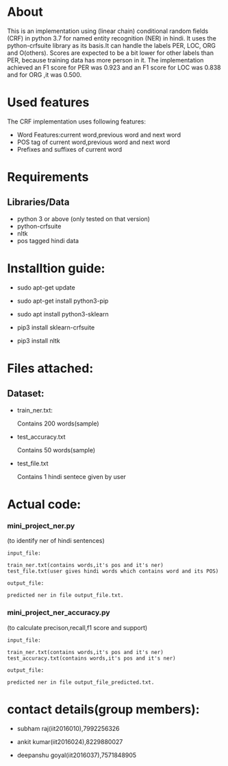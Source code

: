 # About




This is an implementation using (linear chain) conditional random fields (CRF) in python 3.7 for named entity recognition (NER) in hindi. It uses the python-crfsuite library as its basis.It can handle the labels PER, LOC, ORG and O(others). Scores are expected to be a bit lower for other labels than PER, because training data has more person in it. The implementation achieved an F1 score for PER was 0.923 and an F1 score for LOC was 0.838 and for ORG ,it was 0.500.


# Used features

The CRF implementation uses following features:

- Word Features:current word,previous word and next word
- POS tag of current word,previous word and next word
- Prefixes and suffixes of current word

# Requirements

## Libraries/Data

- python 3 or above (only tested on that version)
- python-crfsuite
- nltk 
- pos tagged hindi data

# Installtion guide:

- sudo apt-get update

- sudo apt-get install python3-pip

- sudo apt install python3-sklearn

- pip3 install sklearn-crfsuite

- pip3 install nltk

# Files attached:

## Dataset:


- train_ner.txt:

	Contains 200 words(sample)

- test_accuracy.txt

	Contains 50 words(sample)

- test_file.txt

	Contains 1 hindi sentece given by user

# Actual code:

### mini_project_ner.py
(to identify ner of hindi sentences)



	input_file:
	
	train_ner.txt(contains words,it's pos and it's ner)
	test_file.txt(user gives hindi words which contains word and its POS)

	output_file:
	
	predicted ner in file output_file.txt. 

### mini_project_ner_accuracy.py
(to calculate precison,recall,f1 score and support)
	
	
	input_file:
	
	train_ner.txt(contains words,it's pos and it's ner)
	test_accuracy.txt(contains words,it's pos and it's ner)

	output_file:
	
	predicted ner in file output_file_predicted.txt.


# contact details(group members):

- subham raj(iit2016010),7992256326

- ankit kumar(iit2016024),8229880027

- deepanshu goyal(iit2016037),7571848905

